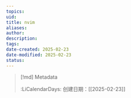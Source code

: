 ```yaml
---
topics: 
uid: 
title: nvim
aliases: 
author: 
description: 
tags: 
date-created: 2025-02-23
date-modified: 2025-02-23
status: 
---
```


> [!md] Metadata
>
>
> :LiCalendarDays: 创建日期：[[2025-02-23]]
